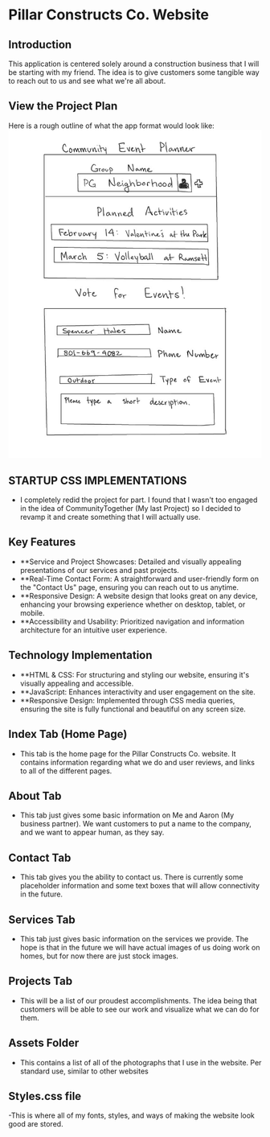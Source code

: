 # Pillar Constructs Co. Website

## Introduction
This application is centered solely around a construction business that I will be starting with my friend. The idea is to give customers some tangible way to reach out to us and see what we're all about.

## View the Project Plan

Here is a rough outline of what the app format would look like: ![Project Plan](WebProgrammingStartup.jpg)

## STARTUP CSS IMPLEMENTATIONS
- I completely redid the project for part. I found that I wasn't too engaged in the idea of CommunityTogether (My last Project) so I decided to revamp it and create something that I will actually use.

## Key Features
- **Service and Project Showcases: Detailed and visually appealing presentations of our services and past projects.
- **Real-Time Contact Form: A straightforward and user-friendly form on the "Contact Us" page, ensuring you can reach out to us anytime.
- **Responsive Design: A website design that looks great on any device, enhancing your browsing experience whether on desktop, tablet, or mobile.
- **Accessibility and Usability: Prioritized navigation and information architecture for an intuitive user experience.

## Technology Implementation
- **HTML & CSS: For structuring and styling our website, ensuring it's visually appealing and accessible.
- **JavaScript: Enhances interactivity and user engagement on the site.
- **Responsive Design: Implemented through CSS media queries, ensuring the site is fully functional and beautiful on any screen size.

## Index Tab (Home Page)
- This tab is the home page for the Pillar Constructs Co. website. It contains information regarding what we do and user reviews, and links to all of the different pages.

## About Tab
- This tab just gives some basic information on Me and Aaron (My business partner). We want customers to put a name to the company, and we want to appear human, as they say.

## Contact Tab
- This tab gives you the ability to contact us. There is currently some placeholder information and some text boxes that will allow connectivity in the future.

## Services Tab
- This tab just gives basic information on the services we provide. The hope is that in the future we will have actual images of us doing work on homes, but for now there are just stock images.

## Projects Tab
- This will be a list of our proudest accomplishments. The idea being that customers will be able to see our work and visualize what we can do for them.

## Assets Folder
- This contains a list of all of the photographs that I use in the website. Per standard use, similar to other websites

## Styles.css file
-This is where all of my fonts, styles, and ways of making the website look good are stored.

